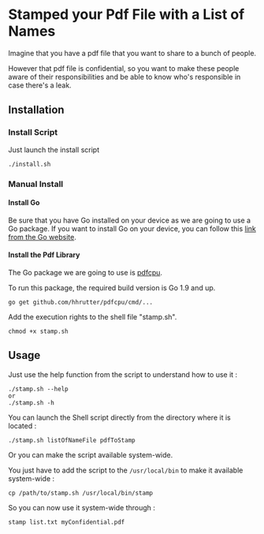 # Stamped your Pdf File with a List of Names

Imagine that you have a pdf file that you want to share to a bunch of people.

However that pdf file is confidential, so you want to make these people aware of their responsibilities and be able to know who's responsible in case there's a leak. 

## Installation

### Install Script
Just launch the install script

	./install.sh

### Manual Install

#### Install Go 
Be sure that you have Go installed on your device as we are going to use a Go package.
If you want to install Go on your device, you can follow this [link from the Go website](https://golang.org/doc/install).

#### Install the Pdf Library
The Go package we are going to use is [pdfcpu](https://pdfcpu.io/getting_started/getting_started).

To run this package, the required build version is Go 1.9 and up.

	go get github.com/hhrutter/pdfcpu/cmd/...

Add the execution rights to the shell file "stamp.sh".

	chmod +x stamp.sh

## Usage

Just use the help function from the script to understand how to use it : 

	./stamp.sh --help
	or
	./stamp.sh -h

You can launch the Shell script directly from the directory where it is located : 

    ./stamp.sh listOfNameFile pdfToStamp

Or you can make the script available system-wide.

You just have to add the script to the `/usr/local/bin` to make it available system-wide : 

	cp /path/to/stamp.sh /usr/local/bin/stamp

So you can now use it system-wide through : 

	stamp list.txt myConfidential.pdf
